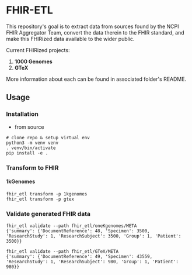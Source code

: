 # FHIR-ETL
This repository's goal is to extract data from sources found by the NCPI FHIR Aggregator Team, convert the data therein to the FHIR standard, and make this FHIRized data available to the wider public.

Current FHIRized projects: 
1. **1000 Genomes** 
2. **GTeX**

More information about each can be found in associated folder's README.


## Usage 

### Installation

- from source 
```commandline
# clone repo & setup virtual env
python3 -m venv venv
. venv/bin/activate
pip install -e .
```

### Transform to FHIR 

#### 1kGenomes
```commandline
fhir_etl transform -p 1kgenomes
fhir_etl transform -p gtex
```

### Validate generated FHIR data

```commandline
fhir_etl validate --path fhir_etl/oneKgenomes/META
{'summary': {'DocumentReference': 48, 'Specimen': 3500, 'ResearchStudy': 1, 'ResearchSubject': 3500, 'Group': 1, 'Patient': 3500}}

fhir_etl validate --path fhir_etl/GTeX/META
{'summary': {'DocumentReference': 49, 'Specimen': 43559, 'ResearchStudy': 1, 'ResearchSubject': 980, 'Group': 1, 'Patient': 980}}
```
